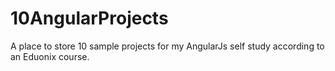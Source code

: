 # 10AngularProjects
A place to store 10 sample projects for my AngularJs self study according to an Eduonix course.
